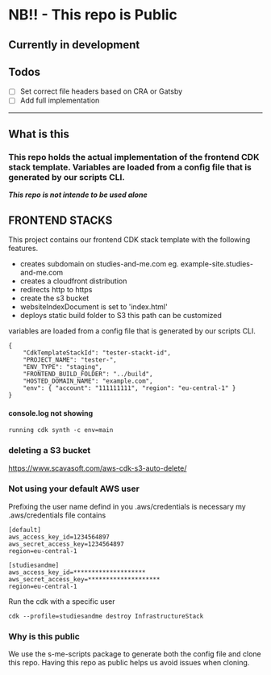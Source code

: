# NB!! - This repo is Public

## Currently in development

## Todos

- [ ] Set correct file headers based on CRA or Gatsby
- [ ] Add full implementation

------------------------------------------------------


## What is this

### This repo holds the actual implementation of the frontend CDK stack template. Variables are loaded from a config file that is generated by our scripts CLI. 
***This repo is not intende to be used alone***


## FRONTEND STACKS

This project contains our frontend CDK stack template with the following features.

- creates subdomain on studies-and-me.com eg. example-site.studies-and-me.com
- creates a cloudfront distribution
- redirects http to https
- create the s3 bucket
- websiteIndexDocument is set to 'index.html'
- deploys static build folder to S3 this path can be customized

variables are loaded from a config file that is generated by our scripts CLI. 

```
{
	"CdkTemplateStackId": "tester-stackt-id",
	"PROJECT_NAME": "tester-",
	"ENV_TYPE": "staging",
	"FRONTEND_BUILD_FOLDER": "../build",
	"HOSTED_DOMAIN_NAME": "example.com",
	"env": { "account": "111111111", "region": "eu-central-1" }
}

```


#### console.log not showing

```
running cdk synth -c env=main
```

### deleting a S3 bucket
https://www.scavasoft.com/aws-cdk-s3-auto-delete/

### Not using your default AWS user
Prefixing the user name defind in  you .aws/credentials is necessary
my .aws/credentials file contains

```
[default]
aws_access_key_id=1234564897
aws_secret_access_key=1234564897
region=eu-central-1

[studiesandme]
aws_access_key_id=********************
aws_secret_access_key=********************
region=eu-central-1

```


Run the cdk with a specific user

```
cdk --profile=studiesandme destroy InfrastructureStack
```




### Why is this public

We use the s-me-scripts package to generate both the config file and clone this repo.
Having this repo as public helps us avoid issues when cloning.

